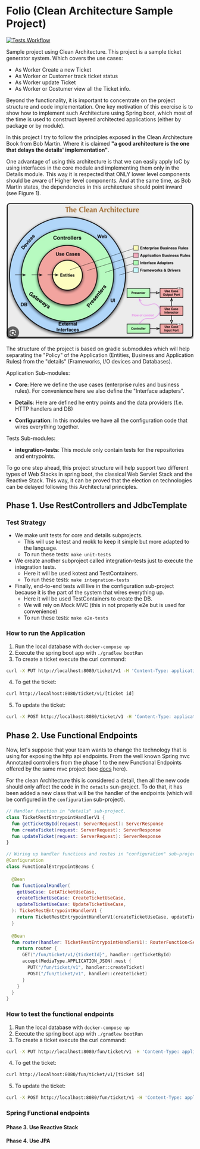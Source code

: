 # Folio (Clean Architecture Sample Project)

[![Tests Workflow](https://github.com/castmart/Folio/actions/workflows/test.yaml/badge.svg)](https://github.com/castmart/Folio/actions/workflows/test.yaml)

Sample project using Clean Architecture. This project is a sample ticket generator system. Which covers the use cases: 

 - As Worker Create a new Ticket
 - As Worker or Customer track ticket status
 - As Worker update Ticket
 - As Worker or Costumer view all the Ticket info.

Beyond the functionality, it is important to concentrate on the project structure and code implementation. 
One key motivation of this exercise is to show how to implement such Architecture using Spring boot, which most of 
the time is used to construct layered architected applications (either by package or by module).

In this project I try to follow the principles exposed in the Clean Architecture Book from Bob Martin.
Where it is claimed **"a good architecture is the one that delays the details' implementation"**.

One advantage of using this architecture is that we can easily apply IoC by using interfaces in the core module and implementing them only in
the Details module. This way it is respected that ONLY lower level components should be aware of Higher level components. And at the same time,
as Bob Martin states, the dependencies in this architecture should point inward (see Figure 1).

![Figure 1](./clean_architechture_bob_martin.png "Diagram from Book")

The structure of the project is based on gradle submodules which will help separating the "Policy" of the Application 
(Entities, Business and Application Rules) from the "details" (Frameworks, I/O devices and Databases).

Application Sub-modules:
- **Core**: Here we define the use cases (enterprise rules and business rules). For convenience here we also define the "Interface adapters".

- **Details**: Here are defined he entry points and the data providers (f.e. HTTP handlers and DB)

- **Configuration**: In this modules we have all the configuration code that wires everything together.

Tests Sub-modules:
- **integration-tests**: This module only contain tests for the repositories and entrypoints.


To go one step ahead, this project structure will help support two different types of Web Stacks in spring boot, the classical
Web Servlet Stack and the Reactive Stack. This way, it can be proved that the election on technologies can be delayed following this
Architectural principles.


## Phase 1. Use RestControllers and JdbcTemplate

### Test Strategy
- We make unit tests for core and details subprojects.
  - This will use kotest and mokk to keep it simple but more adapted to the language.
  - To run these tests: `make unit-tests`
- We create another subproject called integration-tests just to execute the integration tests.
  - Here it will be used kotest and TestContainers.
  - To run these tests: `make integration-tests`
- Finally, end-to-end tests will live in the configuration sub-project because it is the part of the system that wires everything up.
  - Here it will be used TestContainers to create the DB.
  - We will rely on Mock MVC (this in not properly e2e but is used for convenience)
  - To run these tests: `make e2e-tests`

### How to run the Application

1. Run the local database with  `docker-compose up`
2. Execute the spring boot app with `./gradlew bootRun`
3. To create a ticket execute the curl command: 
``` bash 
curl -X PUT http://localhost:8080/ticket/v1 -H 'Content-Type: application/json' -d '{"id":"93BB0038-CB9D-433F-B830-FA627DE32F76", "ticketNumber":"1", "ownerName": "Juan", "ownerEmail":"email", "ownerPhoneNumber": "01", "shoeDescription": "A shoe", "completionDate": "2023-12-31T00:00:00.000+0200", "status": "IN_PROGRESS" }'
```
4. To get the ticket: 
```bash 
curl http://localhost:8080/ticket/v1/[ticket id]
```
5. To update the ticket: 
``` bash
curl -X POST http://localhost:8080/ticket/v1 -H 'Content-Type: application/json' -d '{"id":"d669e186-4c10-4d4b-bd28-9d8edc2a4508", "ticketNumber":"2", "ownerName": "Juan", "ownerEmail":"email", "ownerPhoneNumber": "01", "shoeDescription": "A shoe", "completionDate": "2024-12-31T00:00:00.000+0200", "status": "IN_PROGRESS" }'
```

## Phase 2. Use Functional Endpoints

Now, let's suppose that your team wants to change the technology that is using for exposing the http api endpoints. 
From the well known Spring mvc Annotated controllers from the phase 1 to the new Functional Endpoints offered by the same
mvc project (see [docs](https://docs.spring.io/spring-framework/reference/web/webmvc-functional.html) here).

For the clean Architecture this is considered a detail, then all the new code should only affect the code in the `details` sun-project. 
To do that, it has been added a new class that will be the handler of the endpoints (which will be configured in the `configuration` sub-project).

```kotlin
// Handler function in "details" sub-project.
class TicketRestEntrypointHandlerV1 {
  fun getTicketById(request: ServerRequest): ServerResponse
  fun createTicket(request: ServerRequest): ServerResponse
  fun updateTicket(request: ServerRequest): ServerResponse
}
```

```kotlin
// Wiring up handler functions and routes in "configuration" sub-project.
@Configuration
class FunctionalEntrypointBeans {

  @Bean
  fun functionalHandler(
    getUseCase: GetATicketUseCase,
    createTicketUseCase: CreateTicketUseCase,
    updateTicketUseCase: UpdateTicketUseCase,
  ): TicketRestEntrypointHandlerV1 {
    return TicketRestEntrypointHandlerV1(createTicketUseCase, updateTicketUseCase, getUseCase)
  }

  @Bean
  fun router(handler: TicketRestEntrypointHandlerV1): RouterFunction<ServerResponse> {
    return router {
      GET("/fun/ticket/v1/{ticketId}", handler::getTicketById)
      accept(MediaType.APPLICATION_JSON).nest {
        PUT("/fun/ticket/v1", handler::createTicket)
        POST("/fun/ticket/v1", handler::createTicket)
      }
    }
  }
}
```
### How to test the functional endpoints

1. Run the local database with  `docker-compose up`
2. Execute the spring boot app with `./gradlew bootRun`
3. To create a ticket execute the curl command:
``` bash 
curl -X PUT http://localhost:8080/fun/ticket/v1 -H 'Content-Type: application/json' -d '{"id":"93BB0038-CB9D-433F-B830-FA627DE32F76", "ticketNumber":"1", "ownerName": "Juan", "ownerEmail":"email", "ownerPhoneNumber": "01", "shoeDescription": "A shoe", "completionDate": "2023-12-31T00:00:00.000+0200", "status": "IN_PROGRESS" }'
```
4. To get the ticket:
```bash 
curl http://localhost:8080/fun/ticket/v1/[ticket id]
```
5. To update the ticket:
``` bash
curl -X POST http://localhost:8080/fun/ticket/v1 -H 'Content-Type: application/json' -d '{"id":"d669e186-4c10-4d4b-bd28-9d8edc2a4508", "ticketNumber":"2", "ownerName": "Juan", "ownerEmail":"email", "ownerPhoneNumber": "01", "shoeDescription": "A shoe", "completionDate": "2024-12-31T00:00:00.000+0200", "status": "IN_PROGRESS" }'
```

### Spring Functional endpoints 


#### Phase 3. Use Reactive Stack
#### Phase 4. Use JPA